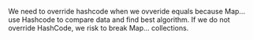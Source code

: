 We need to override hashcode when we ovveride equals because Map... use Hashcode to compare data and find best algorithm. 
If we do not override HashCode, we risk to break Map... collections.